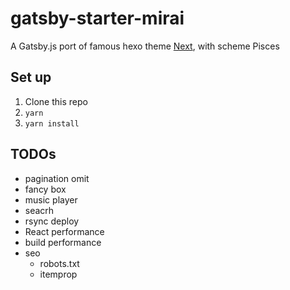 # gatsby-starter-mirai

A Gatsby.js port of famous hexo theme [Next](https://github.com/theme-next/hexo-theme-next), with scheme Pisces

## Set up

1. Clone this repo
1. `yarn`
1. `yarn install`

## TODOs

- pagination omit
- fancy box
- music player
- seacrh
- rsync deploy
- React performance
- build performance
- seo
  - robots.txt
  - itemprop
